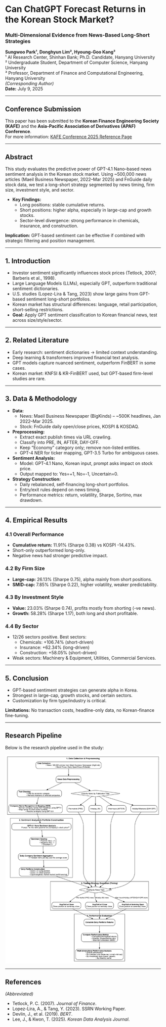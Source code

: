 # Can ChatGPT Forecast Returns in the Korean Stock Market?

### Multi-Dimensional Evidence from News-Based Long-Short Strategies

**Sungwoo Park¹, Donghyun Lim², Hyoung-Goo Kang³**  
¹ AI Research Center, Shinhan Bank; Ph.D. Candidate, Hanyang University  
² Undergraduate Student, Department of Computer Science, Hanyang University  
³ Professor, Department of Finance and Computational Engineering, Hanyang University  
_(Corresponding Author)_  
**Date:** July 9, 2025

---

## Conference Submission

This paper has been submitted to the **Korean Finance Engineering Society (KAFE)** and the **Asia-Pacific Association of Derivatives (APAF) Conference**.  
For more information: [KAFE Conference 2025 Reference Page](https://www.kafe2023.org/bbs/reference/254)

---

## Abstract

This study evaluates the predictive power of GPT-4.1 Nano–based news sentiment analysis in the Korean stock market. Using ~500,000 news articles (Maeil Business Newspaper, 2022–Mar 2025) and FnGuide daily stock data, we test a long-short strategy segmented by news timing, firm size, investment style, and sector.

- **Key Findings:**
  - Long positions: stable cumulative returns.
  - Short positions: higher alpha, especially in large-cap and growth stocks.
  - Sector-level divergence: strong performance in chemicals, insurance, and construction.

**Implication:** GPT-based sentiment can be effective if combined with strategic filtering and position management.

---

## 1. Introduction

- Investor sentiment significantly influences stock prices (Tetlock, 2007; Barberis et al., 1998).
- Large Language Models (LLMs), especially GPT, outperform traditional sentiment dictionaries.
- U.S. studies (Lopez-Lira & Tang, 2023) show large gains from GPT-based sentiment long-short portfolios.
- Korean market has structural differences: language, retail participation, short-selling restrictions.
- **Goal:** Apply GPT sentiment classification to Korean financial news, test across size/style/sector.

---

## 2. Related Literature

- Early research: sentiment dictionaries → limited context understanding.
- Deep learning & transformers improved financial text analysis.
- GPT models capture nuanced sentiment, outperform FinBERT in some cases.
- Korean market: KNFSI & KR-FinBERT used, but GPT-based firm-level studies are rare.

---

## 3. Data & Methodology

- **Data:**
  - News: Maeil Business Newspaper (BigKinds) – ~500K headlines, Jan 2022–Mar 2025.
  - Stock: FnGuide daily open/close prices, KOSPI & KOSDAQ.
- **Preprocessing:**
  - Extract exact publish times via URL crawling.
  - Classify into PRE, IN, AFTER, DAY-OFF.
  - Keep “Economy” category only; remove non-listed entities.
  - GPT-4 NER for ticker mapping, GPT-3.5 Turbo for ambiguous cases.
- **Sentiment Analysis:**
  - Model: GPT-4.1 Nano, Korean input, prompt asks impact on stock price.
  - Output mapped to: Yes=+1, No=-1, Uncertain=0.
- **Strategy Construction:**
  - Daily rebalanced, self-financing long-short portfolios.
  - Entry/exit rules depend on news timing.
  - Performance metrics: return, volatility, Sharpe, Sortino, max drawdown.

---

## 4. Empirical Results

### 4.1 Overall Performance

- **Cumulative return:** 11.91% (Sharpe 0.38) vs KOSPI -14.43%.
- Short-only outperformed long-only.
- Negative news had stronger predictive impact.

### 4.2 By Firm Size

- **Large-cap:** 26.13% (Sharpe 0.75), alpha mainly from short positions.
- **SMID-cap:** 7.85% (Sharpe 0.22), higher volatility, weaker predictability.

### 4.3 By Investment Style

- **Value:** 23.03% (Sharpe 0.74), profits mostly from shorting (-ve news).
- **Growth:** 58.28% (Sharpe 1.17), both long and short profitable.

### 4.4 By Sector

- 12/26 sectors positive. Best sectors:
  - Chemicals: +106.74% (short-driven)
  - Insurance: +62.34% (long-driven)
  - Construction: +58.05% (short-driven)
- Weak sectors: Machinery & Equipment, Utilities, Commercial Services.

---

## 5. Conclusion

- GPT-based sentiment strategies can generate alpha in Korea.
- Strongest in large-cap, growth stocks, and certain sectors.
- Customization by firm type/industry is critical.

**Limitations:** No transaction costs, headline-only data, no Korean-finance fine-tuning.

---

## Research Pipeline

Below is the research pipeline used in the study:

![Pipeline](pipeline.png)

---

## References

_(Abbreviated)_

- Tetlock, P. C. (2007). _Journal of Finance_.
- Lopez-Lira, A., & Tang, Y. (2023). SSRN Working Paper.
- Devlin, J., et al. (2019). _BERT_.
- Lee, J., & Kwon, T. (2025). _Korean Data Analysis Journal_.
